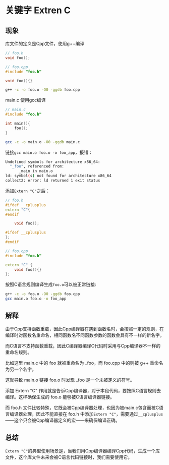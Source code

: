 # 关键字 Extren C
## 现象
库文件的定义是Cpp文件，使用g++编译
```c++
// foo.h
void foo();

// foo.cpp
#include "foo.h"

void foo(){}
```
```bash
g++ -c -o foo.o -O0 -ggdb foo.cpp
```
main.c 使用gcc编译

```c++
// main.c
#include "foo.h"

int main(){
    foo();
}
```
```bash
gcc -c -o main.o -O0 -ggdb main.c
```

链接`gcc main.o foo.o -o foo_app`，报错：
```bash
Undefined symbols for architecture x86_64:
  "_foo", referenced from:
      _main in main.o
ld: symbol(s) not found for architecture x86_64
collect2: error: ld returned 1 exit status
```

添加`Extern "C"`之后：
```c++
// foo.h
#ifdef __cplusplus
extern "C"{
#endif

    void foo();

#ifdef __cplusplus
};
#endif

// foo.cpp
#include "foo.h"

extern "C" {
    void foo(){}
};
```
按照C语言规则编译生成`foo.o`可以被正常链接:
```bash
g++ -c -o foo.o -O0 -ggdb foo.cpp
gcc main.o foo.o -o foo_app
```

## 解释
由于Cpp支持函数重载，因此Cpp编译器在遇到函数名时，会按照一定的规则，在编译时对函数名重命名，相同函数名不同函数参数的函数会具有不一样的新名字。

而C语言不支持函数重载，因此C编译器编译C代码时采用与Cpp编译器不一样的重命名规则。

比如这里 main.c 中的 foo 就被重命名为 _foo，而 foo.cpp 中的则被 g++ 重命名为另一个名字。

这就导致 main.o 链接 foo.o 时发现 _foo 是一个未被定义的符号。

添加 Extern "C" 作用就是告诉Cpp编译器，对于本段代码，要按照C语言规则去编译。这样确保生成的 foo.o 能够被C语言编译器链接。

而 foo.h 文件比较特殊，它既会被Cpp编译器处理，也因为被main.c包含而被C语言编译器处理，因此不能直接在 foo.h 中添加`Extern "C"`，需要通过`__cplusplus`——这个只会被Cpp编译器定义的宏——来确保编译正确。

## 总结
`Extern "C"`的典型使用场景是，当我们用Cpp编译器编译Cpp代码，生成一个库文件，这个库文件未来会被C语言代码链接时，我们需要使用它。